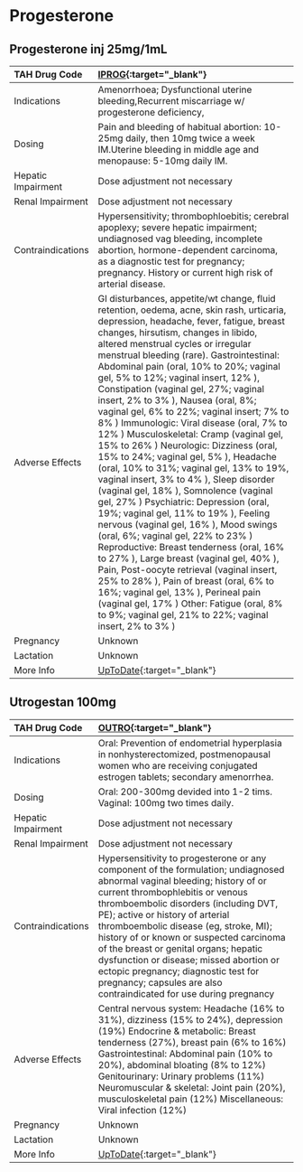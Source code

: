 # Progesterone

## Progesterone inj 25mg/1mL

| TAH Drug Code      | [IPROG](https://www.tahsda.org.tw/drugs/hissearch.php?drug_code=IPROG){:target="_blank"}                                                                                                                                                                                                                                                                                                                                                                                                                                                                                                                                                                                                                                                                                                                                                                                                                                                                                                                                                                                                                                                                                                                                                                                             |
|:-------------------|:-------------------------------------------------------------------------------------------------------------------------------------------------------------------------------------------------------------------------------------------------------------------------------------------------------------------------------------------------------------------------------------------------------------------------------------------------------------------------------------------------------------------------------------------------------------------------------------------------------------------------------------------------------------------------------------------------------------------------------------------------------------------------------------------------------------------------------------------------------------------------------------------------------------------------------------------------------------------------------------------------------------------------------------------------------------------------------------------------------------------------------------------------------------------------------------------------------------------------------------------------------------------------------------|
| Indications        | Amenorrhoea; Dysfunctional uterine bleeding,Recurrent miscarriage w/ progesterone deficiency,                                                                                                                                                                                                                                                                                                                                                                                                                                                                                                                                                                                                                                                                                                                                                                                                                                                                                                                                                                                                                                                                                                                                                                                        |
| Dosing             | Pain and bleeding of habitual abortion: 10-25mg daily, then 10mg twice a week IM.Uterine bleeding in middle age and menopause: 5-10mg daily IM.                                                                                                                                                                                                                                                                                                                                                                                                                                                                                                                                                                                                                                                                                                                                                                                                                                                                                                                                                                                                                                                                                                                                      |
| Hepatic Impairment | Dose adjustment not necessary                                                                                                                                                                                                                                                                                                                                                                                                                                                                                                                                                                                                                                                                                                                                                                                                                                                                                                                                                                                                                                                                                                                                                                                                                                                        |
| Renal Impairment   | Dose adjustment not necessary                                                                                                                                                                                                                                                                                                                                                                                                                                                                                                                                                                                                                                                                                                                                                                                                                                                                                                                                                                                                                                                                                                                                                                                                                                                        |
| Contraindications  | Hypersensitivity; thrombophloebitis; cerebral apoplexy; severe hepatic impairment; undiagnosed vag bleeding, incomplete abortion, hormone-dependent carcinoma, as a diagnostic test for pregnancy; pregnancy. History or current high risk of arterial disease.                                                                                                                                                                                                                                                                                                                                                                                                                                                                                                                                                                                                                                                                                                                                                                                                                                                                                                                                                                                                                      |
| Adverse Effects    | GI disturbances, appetite/wt change, fluid retention, oedema, acne, skin rash, urticaria, depression, headache, fever, fatigue, breast changes, hirsutism, changes in libido, altered menstrual cycles or irregular menstrual bleeding (rare). Gastrointestinal: Abdominal pain (oral, 10% to 20%; vaginal gel, 5% to 12%; vaginal insert, 12% ), Constipation (vaginal gel, 27%; vaginal insert, 2% to 3% ), Nausea (oral, 8%; vaginal gel, 6% to 22%; vaginal insert; 7% to 8% ) Immunologic: Viral disease (oral, 7% to 12% ) Musculoskeletal: Cramp (vaginal gel, 15% to 26% ) Neurologic: Dizziness (oral, 15% to 24%; vaginal gel, 5% ), Headache (oral, 10% to 31%; vaginal gel, 13% to 19%, vaginal insert, 3% to 4% ), Sleep disorder (vaginal gel, 18% ), Somnolence (vaginal gel, 27% ) Psychiatric: Depression (oral, 19%; vaginal gel, 11% to 19% ), Feeling nervous (vaginal gel, 16% ), Mood swings (oral, 6%; vaginal gel, 22% to 23% ) Reproductive: Breast tenderness (oral, 16% to 27% ), Large breast (vaginal gel, 40% ), Pain, Post-oocyte retrieval (vaginal insert, 25% to 28% ), Pain of breast (oral, 6% to 16%; vaginal gel, 13% ), Perineal pain (vaginal gel, 17% ) Other: Fatigue (oral, 8% to 9%; vaginal gel, 21% to 22%; vaginal insert, 2% to 3% ) |
| Pregnancy          | Unknown                                                                                                                                                                                                                                                                                                                                                                                                                                                                                                                                                                                                                                                                                                                                                                                                                                                                                                                                                                                                                                                                                                                                                                                                                                                                              |
| Lactation          | Unknown                                                                                                                                                                                                                                                                                                                                                                                                                                                                                                                                                                                                                                                                                                                                                                                                                                                                                                                                                                                                                                                                                                                                                                                                                                                                              |
| More Info          | [UpToDate](https://www.uptodate.com/contents/progesterone-drug-information){:target="_blank"}                                                                                                                                                                                                                                                                                                                                                                                                                                                                                                                                                                                                                                                                                                                                                                                                                                                                                                                                                                                                                                                                                                                                                                                        |

## Utrogestan 100mg

| TAH Drug Code      | [OUTRO](https://www.tahsda.org.tw/drugs/hissearch.php?drug_code=OUTRO){:target="_blank"}                                                                                                                                                                                                                                                                                                                                                                                                                                       |
|:-------------------|:-------------------------------------------------------------------------------------------------------------------------------------------------------------------------------------------------------------------------------------------------------------------------------------------------------------------------------------------------------------------------------------------------------------------------------------------------------------------------------------------------------------------------------|
| Indications        | Oral: Prevention of endometrial hyperplasia in nonhysterectomized, postmenopausal women who are receiving conjugated estrogen tablets; secondary amenorrhea.                                                                                                                                                                                                                                                                                                                                                                   |
| Dosing             | Oral: 200-300mg devided into 1-2 tims. Vaginal: 100mg two times daily.                                                                                                                                                                                                                                                                                                                                                                                                                                                         |
| Hepatic Impairment | Dose adjustment not necessary                                                                                                                                                                                                                                                                                                                                                                                                                                                                                                  |
| Renal Impairment   | Dose adjustment not necessary                                                                                                                                                                                                                                                                                                                                                                                                                                                                                                  |
| Contraindications  | Hypersensitivity to progesterone or any component of the formulation; undiagnosed abnormal vaginal bleeding; history of or current thrombophlebitis or venous thromboembolic disorders (including DVT, PE); active or history of arterial thromboembolic disease (eg, stroke, MI); history of or known or suspected carcinoma of the breast or genital organs; hepatic dysfunction or disease; missed abortion or ectopic pregnancy; diagnostic test for pregnancy; capsules are also contraindicated for use during pregnancy |
| Adverse Effects    | Central nervous system: Headache (16% to 31%), dizziness (15% to 24%), depression (19%) Endocrine & metabolic: Breast tenderness (27%), breast pain (6% to 16%) Gastrointestinal: Abdominal pain (10% to 20%), abdominal bloating (8% to 12%) Genitourinary: Urinary problems (11%) Neuromuscular & skeletal: Joint pain (20%), musculoskeletal pain (12%) Miscellaneous: Viral infection (12%)                                                                                                                                |
| Pregnancy          | Unknown                                                                                                                                                                                                                                                                                                                                                                                                                                                                                                                        |
| Lactation          | Unknown                                                                                                                                                                                                                                                                                                                                                                                                                                                                                                                        |
| More Info          | [UpToDate](https://www.uptodate.com/contents/progesterone-drug-information){:target="_blank"}                                                                                                                                                                                                                                                                                                                                                                                                                                  |

